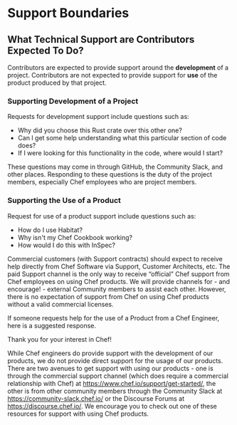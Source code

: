# Support Boundaries

## What Technical Support are Contributors Expected To Do?

Contributors are expected to provide support around the **development** of a project. Contributors are not expected to provide support for **use** of the product produced by that project. 

### Supporting Development of a Project

Requests for development support include questions such as:
* Why did you choose this Rust crate over this other one?
* Can I get some help understanding what this particular section of code does?
* If I were looking for this functionality in the code, where would I start?

These questions may come in through GitHub, the Community Slack, and other places. Responding to these questions is the duty of the project members, especially Chef employees who are project members.

### Supporting the Use of a Product

Request for use of a product support include questions such as:
* How do I use Habitat?
* Why isn't my Chef Cookbook working?
* How would I do this with InSpec?

Commercial customers (with Support contracts) should expect to receive help directly from Chef Software via Support, Customer Architects, etc. The paid Support channel is the only way to receive “official” Chef support from Chef employees on using Chef products. We will provide channels for - and encourage! - external Community members to assist each other. However, there is no expectation of support from Chef on using Chef products without a valid commercial licenses.

If someone requests help for the use of a Product from a Chef Engineer, here is a suggested response.

Thank you for your interest in Chef!

While Chef engineers do provide support with the development of our products, we do not provide direct support for the usage of our products. There are two avenues to get support with using our products - one is through the commercial support channel (which does require a commercial relationship with Chef) at https://www.chef.io/support/get-started/, the other is from other community members through the Community Slack at  https://community-slack.chef.io/ or the Discourse Forums at https://discourse.chef.io/. We encourage you to check out one of these resources for support with using Chef products.
